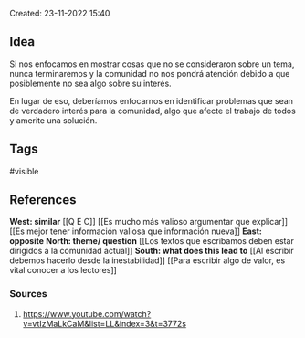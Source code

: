 Created: 23-11-2022 15:40

## <span class="pink"> **Idea** </span>
Si nos enfocamos en mostrar cosas que no se consideraron sobre un tema, nunca terminaremos y la comunidad no nos pondrá atención debido a que posiblemente no sea algo sobre su interés.

En lugar de eso, deberíamos enfocarnos en identificar problemas que sean de verdadero interés para la comunidad, algo que afecte el trabajo de todos y amerite una solución.

## <span class="orange"> **Tags**</span>
<span class="tag"> #visible</span> 

## <span class="green"> **References**</span>
<span class="blue"> **West: similar** </span>
[[Q E C]]
[[Es mucho más valioso argumentar que explicar]]
[[Es mejor tener información valiosa que información nueva]]
<span class="blue"> **East: opposite** </span>
<span class="blue"> **North: theme/ question** </span>
[[Los textos que escribamos deben estar dirigidos a la comunidad actual]]
<span class="blue"> **South: what does this lead to** </span>
[[Al escribir debemos hacerlo desde la inestabilidad]]
[[Para escribir algo de valor, es vital conocer a los lectores]]
### <span class="purple"> **Sources**</span>
1. https://www.youtube.com/watch?v=vtIzMaLkCaM&list=LL&index=3&t=3772s